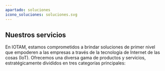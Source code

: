 ```yaml
---
apartado: soluciones
icono_soluciones: soluciones.svg
---
```


## Nuestros servicios
En IOTAM, estamos comprometidos a brindar soluciones de primer nivel que empoderen a las empresas a través de la tecnología de Internet de las cosas (IoT).
Ofrecemos una diversa gama de productos y servicios, estratégicamente divididos en tres categorías principales: